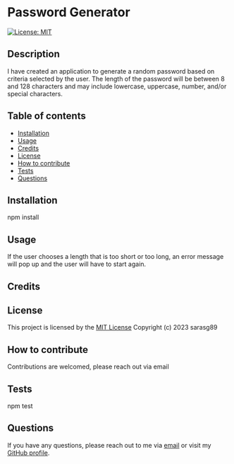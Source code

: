
  # Password Generator
  [![License: MIT](https://img.shields.io/badge/License-MIT-yellow.svg)](https://opensource.org/licenses/MIT)

  ## Description
  
  I have created an application to generate a random password based on criteria selected by the user. The length of the password will be between 8 and 128 characters and may include lowercase, uppercase, number, and/or special characters.

  ## Table of contents

  - [Installation](#installation)
  - [Usage](#usage)
  - [Credits](#credits)
  - [License](#license)
  - [How to contribute](#how-to-contribute)
  - [Tests](#tests)
  - [Questions](#questions)

  ## Installation

  npm install

  ## Usage

  If the user chooses a length that is too short or too long, an error message will pop up and the user will have to start again.

  ## Credits

  ## License

  This project is licensed by the [MIT License](https://opensource.org/licenses/MIT) Copyright (c) 2023 sarasg89
  
  ## How to contribute

  Contributions are welcomed, please reach out via email

  ## Tests

  npm test

  ## Questions
  If you have any questions, please reach out to me via [email](mailto:saraseoanegarcia@gmail.com) or visit my [GitHub profile](https://github.com/sarasg89).
